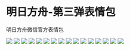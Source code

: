 # 明日方舟-第三弹表情包

明日方舟微信官方表情包

![](https://cdn.jsdelivr.net/gh/2x-ercha/twikoo-magic@master/image/Arknights_three/three_01.jpg)
![](https://cdn.jsdelivr.net/gh/2x-ercha/twikoo-magic@master/image/Arknights_three/three_02.jpg)
![](https://cdn.jsdelivr.net/gh/2x-ercha/twikoo-magic@master/image/Arknights_three/three_03.jpg)
![](https://cdn.jsdelivr.net/gh/2x-ercha/twikoo-magic@master/image/Arknights_three/three_04.jpg)
![](https://cdn.jsdelivr.net/gh/2x-ercha/twikoo-magic@master/image/Arknights_three/three_05.jpg)
![](https://cdn.jsdelivr.net/gh/2x-ercha/twikoo-magic@master/image/Arknights_three/three_06.jpg)
![](https://cdn.jsdelivr.net/gh/2x-ercha/twikoo-magic@master/image/Arknights_three/three_07.jpg)
![](https://cdn.jsdelivr.net/gh/2x-ercha/twikoo-magic@master/image/Arknights_three/three_08.jpg)
![](https://cdn.jsdelivr.net/gh/2x-ercha/twikoo-magic@master/image/Arknights_three/three_09.jpg)
![](https://cdn.jsdelivr.net/gh/2x-ercha/twikoo-magic@master/image/Arknights_three/three_10.jpg)
![](https://cdn.jsdelivr.net/gh/2x-ercha/twikoo-magic@master/image/Arknights_three/three_11.jpg)
![](https://cdn.jsdelivr.net/gh/2x-ercha/twikoo-magic@master/image/Arknights_three/three_12.jpg)
![](https://cdn.jsdelivr.net/gh/2x-ercha/twikoo-magic@master/image/Arknights_three/three_13.jpg)
![](https://cdn.jsdelivr.net/gh/2x-ercha/twikoo-magic@master/image/Arknights_three/three_14.jpg)
![](https://cdn.jsdelivr.net/gh/2x-ercha/twikoo-magic@master/image/Arknights_three/three_15.jpg)
![](https://cdn.jsdelivr.net/gh/2x-ercha/twikoo-magic@master/image/Arknights_three/three_16.jpg)
